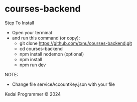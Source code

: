 # courses-backend

Step To Install

- Open your terminal
- and run this command (or copy):
  - git clone https://github.com/txnu/courses-backend.git
  - cd courses-backend
  - npm install nodemon (optional)
  - npm install
  - npm run dev

NOTE:

- Change file serviceAccountKey.json with your file

Kedai Programmer © 2024
